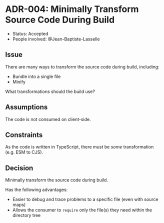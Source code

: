 # ADR-004: Minimally Transform Source Code During Build

- Status: Accepted
- People involved: @Jean-Baptiste-Lasselle

## Issue

There are many ways to transform the source code during build, including:

- Bundle into a single file
- Minify

What transformations should the build use?

## Assumptions

The code is not consumed on client-side.

## Constraints

As the code is written in TypeScript, there must be _some_ transformation (e.g. ESM to CJS).

## Decision

Minimally transform the source code during build.

Has the following advantages:

- Easier to debug and trace problems to a specific file (even with source maps)
- Allows the consumer to `require` only the file(s) they need within the directory tree
